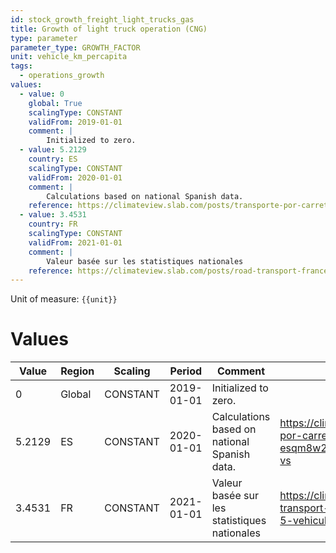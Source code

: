 ```yaml
---
id: stock_growth_freight_light_trucks_gas
title: Growth of light truck operation (CNG)
type: parameter
parameter_type: GROWTH_FACTOR
unit: vehicle_km_percapita
tags:
  - operations_growth
values:
  - value: 0
    global: True
    scalingType: CONSTANT
    validFrom: 2019-01-01
    comment: |
        Initialized to zero.
  - value: 5.2129
    country: ES
    scalingType: CONSTANT
    validFrom: 2020-01-01
    comment: |
        Calculations based on national Spanish data.
    reference: https://climateview.slab.com/posts/transporte-por-carretera-road-transport-esqm8w27#hfvae-light-goods-vehicles-lg-vs
  - value: 3.4531
    country: FR
    scalingType: CONSTANT
    validFrom: 2021-01-01
    comment: |
        Valeur basée sur les statistiques nationales
    reference: https://climateview.slab.com/posts/road-transport-france-eoxjg43o#hmetp-tableau-5-vehicules-utilitaires-legers-vu-ls
---
```



Unit of measure: `{{unit}}`


# Values


| Value | Region | Scaling | Period | Comment | Reference |
|-------|--------|---------|--------|---------|-----------|
| 0 | Global | CONSTANT | 2019-01-01 | Initialized to zero. |  |
| 5.2129 | ES | CONSTANT | 2020-01-01 | Calculations based on national Spanish data. | https://climateview.slab.com/posts/transporte-por-carretera-road-transport-esqm8w27#hfvae-light-goods-vehicles-lg-vs |
| 3.4531 | FR | CONSTANT | 2021-01-01 | Valeur basée sur les statistiques nationales | https://climateview.slab.com/posts/road-transport-france-eoxjg43o#hmetp-tableau-5-vehicules-utilitaires-legers-vu-ls |


